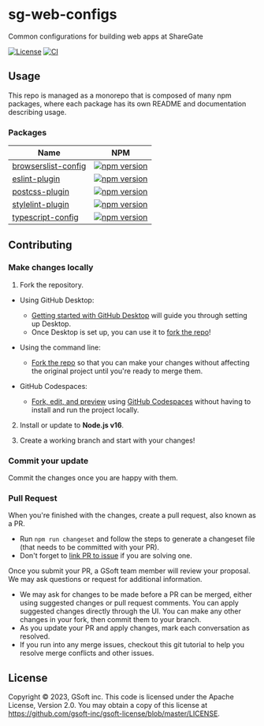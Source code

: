 # sg-web-configs
Common configurations for building web apps at ShareGate

[![License](https://img.shields.io/badge/License-Apache_2.0-blue.svg)](./LICENSE.md) 
[![CI](https://github.com/gsoft-inc/sg-web-configs/actions/workflows/ci.yml/badge.svg)](https://github.com/gsoft-inc/sg-web-configs/actions/workflows/ci.yml)

## Usage 
  
This repo is managed as a monorepo that is composed of many npm packages, where each package has its own README and documentation describing usage.

### Packages

| Name | NPM |
| --- | --- | 
| [browserslist-config](packages/browserslist-config/README.md) | [![npm version](https://img.shields.io/npm/v/@sharegate/browserslist-config)](https://www.npmjs.com/package/@sharegate/browserslist-config) | 
| [eslint-plugin](packages/eslint-plugin/README.md) | [![npm version](https://img.shields.io/npm/v/@sharegate/eslint-plugin)](https://www.npmjs.com/package/@sharegate/eslint-plugin) | 
| [postcss-plugin](packages/postcss-plugin/README.md) | [![npm version](https://img.shields.io/npm/v/@sharegate/postcss-plugin)](https://www.npmjs.com/package/@sharegate/postcss-plugin) | 
| [stylelint-plugin](packages/stylelint-plugin/README.md) | [![npm version](https://img.shields.io/npm/v/@sharegate/stylelint-plugin)](https://www.npmjs.com/package/@sharegate/stylelint-plugin) | 
| [typescript-config](packages/typescript-config/README.md) | [![npm version](https://img.shields.io/npm/v/@sharegate/typescript-config)](https://www.npmjs.com/package/@sharegate/typescript-config) | 

## Contributing

### Make changes locally

1. Fork the repository.

- Using GitHub Desktop:

  - [Getting started with GitHub Desktop](https://docs.github.com/en/desktop/installing-and-configuring-github-desktop/getting-started-with-github-desktop) will guide you through setting up Desktop.
  - Once Desktop is set up, you can use it to [fork the repo](https://docs.github.com/en/desktop/contributing-and-collaborating-using-github-desktop/cloning-and-forking-repositories-from-github-desktop)!

- Using the command line:

  - [Fork the repo](https://docs.github.com/en/github/getting-started-with-github/fork-a-repo#fork-an-example-repository) so that you can make your changes without affecting the original project until you're ready to merge them.

- GitHub Codespaces:
  - [Fork, edit, and preview](https://docs.github.com/en/free-pro-team@latest/github/developing-online-with-codespaces/creating-a-codespace) using [GitHub Codespaces](https://github.com/features/codespaces) without having to install and run the project locally.

2. Install or update to **Node.js v16**.

4. Create a working branch and start with your changes!

### Commit your update

Commit the changes once you are happy with them.

### Pull Request

When you're finished with the changes, create a pull request, also known as a PR.

- Run `npm run changeset` and follow the steps to generate a changeset file (that needs to be committed with your PR).
- Don't forget to [link PR to issue](https://docs.github.com/en/issues/tracking-your-work-with-issues/linking-a-pull-request-to-an-issue) if you are solving one.

Once you submit your PR, a GSoft team member will review your proposal. We may ask questions or request for additional information.

- We may ask for changes to be made before a PR can be merged, either using suggested changes or pull request comments. You can apply suggested changes directly through the UI. You can make any other changes in your fork, then commit them to your branch.
- As you update your PR and apply changes, mark each conversation as resolved.
- If you run into any merge issues, checkout this git tutorial to help you resolve merge conflicts and other issues.

## License

Copyright © 2023, GSoft inc. This code is licensed under the Apache License, Version 2.0. You may obtain a copy of this license at https://github.com/gsoft-inc/gsoft-license/blob/master/LICENSE.
